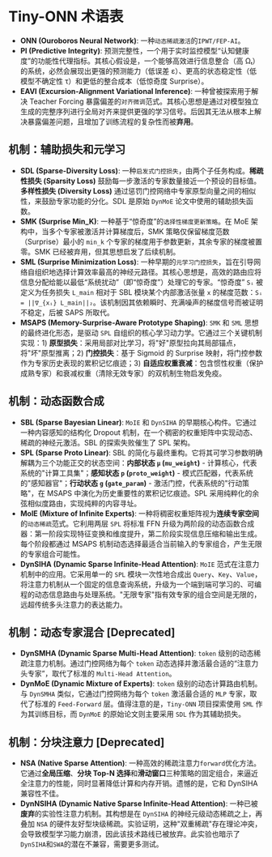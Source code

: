 # Tiny-ONN 术语表

- **ONN (Ouroboros Neural Network)**: 一种`动态稀疏激活`的`IPWT/FEP-AI`。
- **PI (Predictive Integrity)**: 预测完整性，一个用于实时监控模型“认知健康度”的功能性代理指标。其核心假设是，一个能够高效进行信息整合（高 Ωₜ）的系统，必然会展现出更强的预测能力（低误差 ε）、更高的状态稳定性（低模型不确定性 τ）和更低的整合成本（低惊奇度 Surprise）。
- **EAVI (Excursion-Alignment Variational Inference)**: 一种曾被探索用于解决 Teacher Forcing 暴露偏差的`对齐微调`范式。其核心思想是通过对模型独立生成的完整序列进行全局对齐来提供更强的学习信号。后因其无法从根本上解决暴露偏差问题，且增加了训练流程的复杂性而被**弃用**。

## 机制：辅助损失和元学习

- **SDL (Sparse-Diversity Loss)**: 一种`启发式门控损失`，由两个子任务构成。**稀疏性损失 (Sparsity Loss)** 鼓励每一步激活的专家数量接近一个预设的目标值。**多样性损失 (Diversity Loss)** 通过惩罚门控网络中专家原型向量之间的相似性，来鼓励专家功能的分化。SDL 是原始 `DynMoE` 论文中使用的辅助损失函数。
- **SMK (Surprise Min_K)**: 一种基于“惊奇度”的`选择性梯度更新策略`。在 MoE 架构中，当多个专家被激活并计算梯度后，SMK 策略仅保留梯度范数（Surprise）最小的 `min_k` 个专家的梯度用于参数更新，其余专家的梯度被置零。SMK 已经被弃用，但其思想启发了后续机制。
- **SML (Surprise Minimization Loss)**: 一种早期的`元学习门控损失`，旨在引导网络自组织地选择计算效率最高的神经元路径。其核心思想是，高效的路由应将信息分配给能以最低“系统扰动”（即“惊奇度”）处理它的专家。“惊奇度” `Sᵢ` 被定义为任务损失 `L_main` 相对于 SBL 模块某个内部激活张量 `x` 的梯度范数：`Sᵢ = ||∇_{xᵢ} L_main||₂`。该机制因其依赖瞬时、充满噪声的梯度信号而被证明不稳定，后被 SAPS 所取代。
- **MSAPS (Memory-Surprise-Aware Prototype Shaping)**: `SMK` 和 `SML` 思想的最终进化形态，是驱动 `SPL` 自组织的核心学习动力学。它通过三个关键机制实现：1) **原型损失**：采用局部对比学习，将"好"原型拉向其局部锚点，将"坏"原型推离；2) **门控损失**：基于 Sigmoid 的 Surprise 映射，将门控参数作为专家历史表现的累积记忆痕迹；3) **自适应权重衰减**：包含惯性权重（保护成熟专家）和衰减权重（清除无效专家）的双机制生物启发免疫。

## 机制：动态函数合成

- **SBL (Sparse Bayesian Linear)**: `MoIE` 和 `DynSIHA` 的早期核心构件。它通过一种内容感知的结构化 Dropout 机制，在一个稠密的权重矩阵中实现动态、稀疏的神经元激活。SBL 的探索失败催生了 SPL 架构。
- **SPL (Sparse Proto Linear)**: SBL 的简化与最终重构。它将其可学习参数明确解耦为三个功能正交的状态空间：**内部状态 `μ` (`mu_weight`)** - 计算核心，代表系统的"计算工具集"；**感知状态 `p` (`proto_weight`)** - 模式匹配器，代表系统的"感知器官"；**行动状态 `g` (`gate_param`)** - 激活门控，代表系统的"行动策略"，在 MSAPS 中演化为历史重要性的累积记忆痕迹。SPL 采用纯粹化的余弦相似度路由，实现纯粹的内容寻址。
- **MoIE (Mixture of Infinite Experts)**: 一种将稠密权重矩阵视为**连续专家空间**的`动态稀疏`范式。它利用两层 `SPL` 将标准 FFN 升级为两阶段的动态函数合成器：第一阶段实现特征变换和维度提升，第二阶段实现信息压缩和输出生成。每个阶段都通过 MSAPS 机制动态选择最适合当前输入的专家组合，产生无限的专家组合可能性。
- **DynSIHA (Dynamic Sparse Infinite-Head Attention)**: `MoIE` 范式在注意力机制中的应用。它采用单一的 `SPL` 模块一次性地合成出 `Query`、`Key`、`Value`，将注意力机制从一个固定的信息查询系统，升级为一个端到端可学习的、可编程的动态信息路由与处理系统。"无限专家"指有效专家的组合空间是无限的，远超传统多头注意力的表达能力。

## 机制：动态专家混合 [Deprecated]

- **DynSMHA (Dynamic Sparse Multi-Head Attention)**: `token` 级别的动态稀疏注意力机制。通过门控网络为每个 `token` 动态选择并激活最合适的“注意力头专家”，取代了标准的 `Multi-Head Attention`。
- **DynMoE (Dynamic Mixture of Experts)**: `token` 级别的动态计算路由机制。与 `DynSMHA` 类似，它通过门控网络为每个 `token` 激活最合适的 `MLP` 专家，取代了标准的 `Feed-Forward` 层。值得注意的是，`Tiny-ONN` 项目探索使用 `SML` 作为其训练目标，而 `DynMoE` 的原始论文则主要采用 `SDL` 作为其辅助损失。

## 机制：分块注意力 [Deprecated]

- **NSA (Native Sparse Attention)**: 一种高效的稀疏注意力`forward`优化方法。它通过**全局压缩**、**分块 Top-N 选择**和**滑动窗口**三种策略的固定组合，来逼近全注意力的性能，同时显著降低计算和内存开销。遗憾的是，它和 DynSIHA 兼容性不佳。
- **DynNSIHA (Dynamic Native Sparse Infinite-Head Attention)**: 一种已被**废弃**的实验性注意力机制。其构想是在 `DynSIHA` 的神经元级动态稀疏之上，再叠加 `NSA` 的硬件友好型块级稀疏。实验证明，这种"双重稀疏"存在理论冲突，会导致模型学习能力崩溃，因此该技术路线已被放弃。此实验也暗示了`DynSIHA`和`SWA`的潜在不兼容，需要更多测试。
